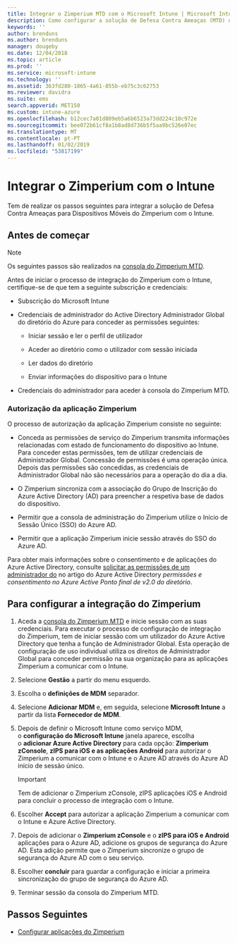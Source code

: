 ```yaml
---
title: Integrar o Zimperium MTD com o Microsoft Intune | Microsoft Intune
description: Como configurar a solução de Defesa Contra Ameaças (MTD) do Zimperium com o Microsoft Intune para controlar o acesso aos seus recursos empresariais a partir de dispositivos móveis.
keywords: ''
author: brenduns
ms.author: brenduns
manager: dougeby
ms.date: 12/04/2018
ms.topic: article
ms.prod: ''
ms.service: microsoft-intune
ms.technology: ''
ms.assetid: 363fd280-1865-4a61-855b-eb75c3c62753
ms.reviewer: davidra
ms.suite: ems
search.appverid: MET150
ms.custom: intune-azure
ms.openlocfilehash: b12cec7a01d809eb5a6b6523a73dd224c10c972e
ms.sourcegitcommit: bee072b61cf8a1b8ad8d736b5f5aa9bc526e07ec
ms.translationtype: MT
ms.contentlocale: pt-PT
ms.lasthandoff: 01/02/2019
ms.locfileid: "53817199"
---
```

# <a name="integrate-zimperium-with-intune"></a>Integrar o Zimperium com o Intune

Tem de realizar os passos seguintes para integrar a solução de Defesa Contra Ameaças para Dispositivos Móveis do Zimperium com o Intune.

## <a name="before-you-begin"></a>Antes de começar

> [!NOTE]
> Os seguintes passos são realizados na [consola do Zimperium MTD](https://sso.zimperium.com/signon/aad/).

Antes de iniciar o processo de integração do Zimperium com o Intune, certifique-se de que tem a seguinte subscrição e credenciais:

-   Subscrição do Microsoft Intune

-   Credenciais de administrador do Active Directory Administrador Global do diretório do Azure para conceder as permissões seguintes:

    -   Iniciar sessão e ler o perfil de utilizador

    -   Aceder ao diretório como o utilizador com sessão iniciada

    -   Ler dados do diretório

    -   Enviar informações do dispositivo para o Intune

-   Credenciais do administrador para aceder à consola do Zimperium MTD.

### <a name="zimperium-app-authorization"></a>Autorização da aplicação Zimperium

O processo de autorização da aplicação Zimperium consiste no seguinte:

-   Conceda as permissões de serviço do Zimperium transmita informações relacionadas com estado de funcionamento do dispositivo ao Intune. Para conceder estas permissões, tem de utilizar credenciais de Administrador Global. Concessão de permissões é uma operação única. Depois das permissões são concedidas, as credenciais de Administrador Global não são necessários para a operação do dia a dia.

-   O Zimperium sincroniza com a associação do Grupo de Inscrição do Azure Active Directory (AD) para preencher a respetiva base de dados do dispositivo.

-   Permitir que a consola de administração do Zimperium utilize o Início de Sessão Único (SSO) do Azure AD.

-   Permitir que a aplicação Zimperium inicie sessão através do SSO do Azure AD.

Para obter mais informações sobre o consentimento e de aplicações do Azure Active Directory, consulte [solicitar as permissões de um administrador do](https://docs.microsoft.com/azure/active-directory/develop/v2-permissions-and-consent#request-the-permissions-from-a-directory-admin) no artigo do Azure Active Directory *permissões e consentimento no Azure Active Ponto final de v2.0 do diretório*.


## <a name="to-set-up-zimperium-integration"></a>Para configurar a integração do Zimperium

1.  Aceda a [consola do Zimperium MTD](https://sso.zimperium.com/signon/aad/) e inicie sessão com as suas credenciais. Para executar o processo de configuração de integração do Zimperium, tem de iniciar sessão com um utilizador do Azure Active Directory que tenha a função de Administrador Global. Esta operação de configuração de uso individual utiliza os direitos de Administrador Global para conceder permissão na sua organização para as aplicações Zimperium a comunicar com o Intune. 

2.  Selecione **Gestão** a partir do menu esquerdo.

3.  Escolha o **definições de MDM** separador.

4.  Selecione **Adicionar MDM** e, em seguida, selecione **Microsoft Intune** a partir da lista **Fornecedor de MDM**.

5.  Depois de definir o Microsoft Intune como serviço MDM, o **configuração do Microsoft Intune** janela aparece, escolha o **adicionar Azure Active Directory** para cada opção: **Zimperium zConsole**, **zIPS para iOS e as aplicações Android** para autorizar o Zimperium a comunicar com o Intune e o Azure AD através do Azure AD início de sessão único.

    > [!IMPORTANT]  
    > Tem de adicionar o Zimperium zConsole, zIPS aplicações iOS e Android para concluir o processo de integração com o Intune.

6.  Escolher **Accept** para autorizar a aplicação Zimperium a comunicar com o Intune e Azure Active Directory.

7.  Depois de adicionar o **Zimperium zConsole** e o **zIPS para iOS e Android** aplicações para o Azure AD, adicione os grupos de segurança do Azure AD. Esta adição permite que o Zimperium sincronize o grupo de segurança do Azure AD com o seu serviço.

8.  Escolher **concluir** para guardar a configuração e iniciar a primeira sincronização do grupo de segurança do Azure AD.

9.  Terminar sessão da consola do Zimperium MTD.

## <a name="next-steps"></a>Passos Seguintes

-   [Configurar aplicações do Zimperium](mtd-apps-ios-app-configuration-policy-add-assign.md)
